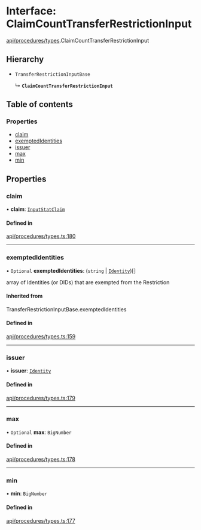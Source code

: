 # Interface: ClaimCountTransferRestrictionInput

[api/procedures/types](../wiki/api.procedures.types).ClaimCountTransferRestrictionInput

## Hierarchy

- `TransferRestrictionInputBase`

  ↳ **`ClaimCountTransferRestrictionInput`**

## Table of contents

### Properties

- [claim](../wiki/api.procedures.types.ClaimCountTransferRestrictionInput#claim)
- [exemptedIdentities](../wiki/api.procedures.types.ClaimCountTransferRestrictionInput#exemptedidentities)
- [issuer](../wiki/api.procedures.types.ClaimCountTransferRestrictionInput#issuer)
- [max](../wiki/api.procedures.types.ClaimCountTransferRestrictionInput#max)
- [min](../wiki/api.procedures.types.ClaimCountTransferRestrictionInput#min)

## Properties

### claim

• **claim**: [`InputStatClaim`](../wiki/types#inputstatclaim)

#### Defined in

[api/procedures/types.ts:180](https://github.com/PolymeshAssociation/polymesh-sdk/blob/339b7503/src/api/procedures/types.ts#L180)

___

### exemptedIdentities

• `Optional` **exemptedIdentities**: (`string` \| [`Identity`](../wiki/api.entities.Identity.Identity))[]

array of Identities (or DIDs) that are exempted from the Restriction

#### Inherited from

TransferRestrictionInputBase.exemptedIdentities

#### Defined in

[api/procedures/types.ts:159](https://github.com/PolymeshAssociation/polymesh-sdk/blob/339b7503/src/api/procedures/types.ts#L159)

___

### issuer

• **issuer**: [`Identity`](../wiki/api.entities.Identity.Identity)

#### Defined in

[api/procedures/types.ts:179](https://github.com/PolymeshAssociation/polymesh-sdk/blob/339b7503/src/api/procedures/types.ts#L179)

___

### max

• `Optional` **max**: `BigNumber`

#### Defined in

[api/procedures/types.ts:178](https://github.com/PolymeshAssociation/polymesh-sdk/blob/339b7503/src/api/procedures/types.ts#L178)

___

### min

• **min**: `BigNumber`

#### Defined in

[api/procedures/types.ts:177](https://github.com/PolymeshAssociation/polymesh-sdk/blob/339b7503/src/api/procedures/types.ts#L177)
